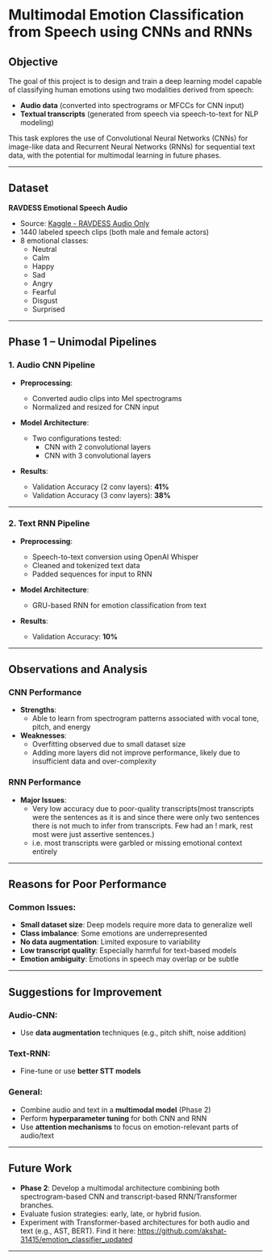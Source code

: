 # Multimodal Emotion Classification from Speech using CNNs and RNNs

## Objective

The goal of this project is to design and train a deep learning model capable of classifying human emotions using two modalities derived from speech:
- **Audio data** (converted into spectrograms or MFCCs for CNN input)
- **Textual transcripts** (generated from speech via speech-to-text for NLP modeling)

This task explores the use of Convolutional Neural Networks (CNNs) for image-like data and Recurrent Neural Networks (RNNs) for sequential text data, with the potential for multimodal learning in future phases.

---

## Dataset

**RAVDESS Emotional Speech Audio**  
- Source: [Kaggle - RAVDESS Audio Only](https://www.kaggle.com/datasets/uwrfkaggler/ravdess-emotional-speech-audio)
- 1440 labeled speech clips (both male and female actors)
- 8 emotional classes:
  - Neutral
  - Calm
  - Happy
  - Sad
  - Angry
  - Fearful
  - Disgust
  - Surprised

---

## Phase 1 – Unimodal Pipelines

### 1. Audio CNN Pipeline

- **Preprocessing**:
  - Converted audio clips into Mel spectrograms
  - Normalized and resized for CNN input

- **Model Architecture**:
  - Two configurations tested:
    - CNN with 2 convolutional layers
    - CNN with 3 convolutional layers

- **Results**:
  - Validation Accuracy (2 conv layers): **41%**
  - Validation Accuracy (3 conv layers): **38%**

---

### 2. Text RNN Pipeline

- **Preprocessing**:
  - Speech-to-text conversion using OpenAI Whisper
  - Cleaned and tokenized text data
  - Padded sequences for input to RNN

- **Model Architecture**:
  - GRU-based RNN for emotion classification from text

- **Results**:
  - Validation Accuracy: **10%**

---

## Observations and Analysis

### CNN Performance

- **Strengths**:
  - Able to learn from spectrogram patterns associated with vocal tone, pitch, and energy
- **Weaknesses**:
  - Overfitting observed due to small dataset size
  - Adding more layers did not improve performance, likely due to insufficient data and over-complexity

### RNN Performance

- **Major Issues**:
  - Very low accuracy due to poor-quality transcripts(most transcripts were the sentences as it is
    and since there were only two sentences there is not much to infer from transcripts. Few had an ! mark, rest most were just assertive sentences.)
  - i.e. most transcripts were garbled or missing emotional context entirely

---

## Reasons for Poor Performance

### Common Issues:
- **Small dataset size**: Deep models require more data to generalize well
- **Class imbalance**: Some emotions are underrepresented
- **No data augmentation**: Limited exposure to variability
- **Low transcript quality**: Especially harmful for text-based models
- **Emotion ambiguity**: Emotions in speech may overlap or be subtle

---

## Suggestions for Improvement

### Audio-CNN:
- Use **data augmentation** techniques (e.g., pitch shift, noise addition)

### Text-RNN:
- Fine-tune or use **better STT models**

### General:
- Combine audio and text in a **multimodal model** (Phase 2)
- Perform **hyperparameter tuning** for both CNN and RNN
- Use **attention mechanisms** to focus on emotion-relevant parts of audio/text

---

## Future Work

- **Phase 2**: Develop a multimodal architecture combining both spectrogram-based CNN and transcript-based RNN/Transformer branches.
- Evaluate fusion strategies: early, late, or hybrid fusion.
- Experiment with Transformer-based architectures for both audio and text (e.g., AST, BERT).
Find it here: https://github.com/akshat-31415/emotion_classifier_updated
---
